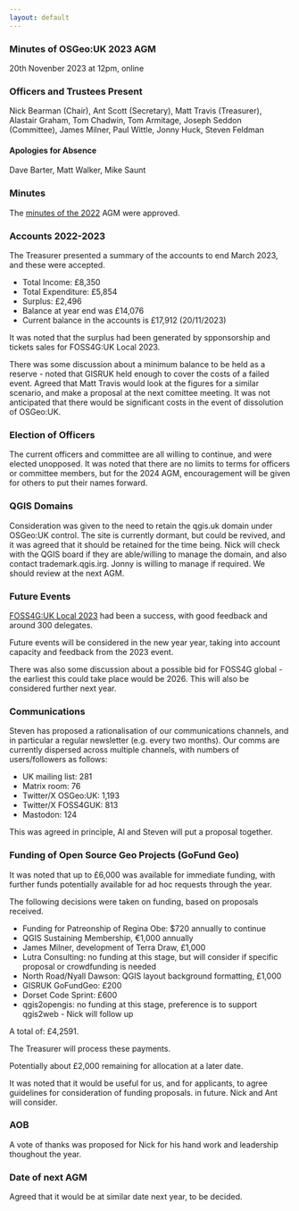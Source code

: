 ```yaml
---
layout: default
---
```


### Minutes of OSGeo:UK 2023 AGM
20th Novenber 2023 at 12pm, online

### Officers and Trustees Present
Nick Bearman (Chair), Ant Scott (Secretary), Matt Travis (Treasurer), Alastair Graham, Tom Chadwin, Tom Armitage, Joseph Seddon (Committee), James Milner, Paul Wittle, Jonny Huck, Steven Feldman

#### Apologies for Absence
Dave Barter, Matt Walker, Mike Saunt

### Minutes
The [minutes of the 2022](https://uk.osgeo.org/agm/agm2022minutes.html) AGM were approved. 

### Accounts 2022-2023
The Treasurer presented a summary of the accounts to end March 2023, and these were accepted.

* Total Income: £8,350
* Total Expenditure: £5,854
* Surplus: £2,496
* Balance at year end was £14,076
* Current balance in the accounts is £17,912 (20/11/2023)

It was noted that the surplus had been generated by spponsorship and tickets sales for FOSS4G:UK Local 2023.

There was some discussion about a minimum balance to be held as a reserve - noted that GISRUK held enough to cover the costs of a failed event. Agreed that Matt Travis would look at the figures for a similar scenario, and make a proposal at the next comittee meeting. It was not anticipated that there would be significant costs in the event of dissolution of OSGeo:UK.

### Election of Officers
The current officers and committee are all willing to continue, and were elected unopposed. It was noted that there are no limits to terms for officers or committee members, but for the 2024 AGM, encouragement will be given for others to put their names forward.

### QGIS Domains
Consideration was given to the need to retain the qgis.uk domain under OSGeo:UK control. The site is currently dormant, but could be revived, and it was agreed that it should be retained for the time being. Nick will check with the QGIS board if they are able/willing to manage the domain, and also contact trademark.qgis.irg. Jonny is willing to manage if required. We should review at the next AGM.

### Future Events
[FOSS4G:UK Local 2023](https://uk.osgeo.org/foss4guklocal2023/) had been a success, with good feedback and around 300 delegates.

Future events will be considered in the new year year, taking into account capacity and feedback from the 2023 event.

There was also some discussion about a possible bid for FOSS4G global - the earliest this could take place would be 2026. This will also be considered further next year.

### Communications
Steven has proposed a rationalisation of our communications channels, and in particular a regular newsletter (e.g. every two months). Our comms are currently dispersed across multiple channels, with numbers of users/followers as follows:
* UK mailing list: 281
* Matrix room: 76
* Twitter/X OSGeo:UK: 1,193
* Twitter/X FOSS4GUK: 813
* Mastodon: 124

This was agreed in principle, Al and Steven will put a proposal together.

### Funding of Open Source Geo Projects (GoFund Geo)
It was noted that up to £6,000 was available for immediate funding, with further funds potentially available for ad hoc requests through the year.

The following decisions were taken on funding, based on proposals received.
* Funding for Patreonship of Regina Obe: $720 annually to continue
* QGIS Sustaining Membership, €1,000 annually
* James Milner, development of Terra Draw, £1,000
* Lutra Consulting: no funding at this stage, but will consider if specific proposal or crowdfunding is needed
* North Road/Nyall Dawson: QGIS layout background formatting, £1,000
* GISRUK GoFundGeo: £200
* Dorset Code Sprint: £600
* qgis2opengis: no funding at this stage, preference is to support qgis2web - Nick will follow up

A total of: £4,2591.

The Treasurer will process these payments.

Potentially about £2,000 remaining for allocation at a later date.

It was noted that it would be useful for us, and for applicants, to agree guidelines for consideration of funding proposals. in future. Nick and Ant will consider. 

### AOB
A vote of thanks was proposed for Nick for his hand work and leadership thoughout the year.

### Date of next AGM
Agreed that it would be at similar date next year, to be decided.
